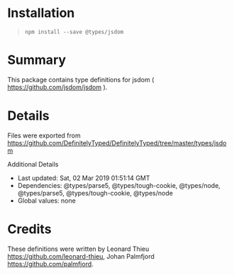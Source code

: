 # Installation
> `npm install --save @types/jsdom`

# Summary
This package contains type definitions for jsdom ( https://github.com/jsdom/jsdom ).

# Details
Files were exported from https://github.com/DefinitelyTyped/DefinitelyTyped/tree/master/types/jsdom

Additional Details
 * Last updated: Sat, 02 Mar 2019 01:51:14 GMT
 * Dependencies: @types/parse5, @types/tough-cookie, @types/node, @types/parse5, @types/tough-cookie, @types/node
 * Global values: none

# Credits
These definitions were written by Leonard Thieu <https://github.com/leonard-thieu>, Johan Palmfjord <https://github.com/palmfjord>.
